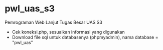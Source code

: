 # pwl_uas_s3
Pemrograman Web Lanjut Tugas Besar UAS S3

- Cek koneksi.php, sesuaikan informasi yang digunakan
- Download file sql untuk databasenya (phpmyadmin), nama database = "pwl_uas"
